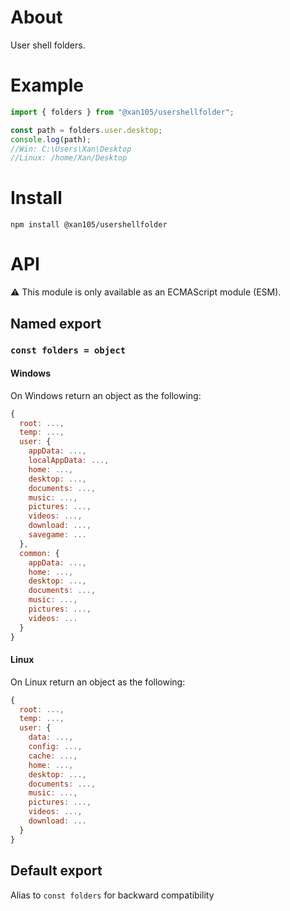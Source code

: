 About
=====

User shell folders.

Example
=======

```js
import { folders } from "@xan105/usershellfolder";

const path = folders.user.desktop;
console.log(path);
//Win: C:\Users\Xan\Desktop
//Linux: /home/Xan/Desktop
```

Install
=======

```
npm install @xan105/usershellfolder
```

API
===

⚠️ This module is only available as an ECMAScript module (ESM).

## Named export

### `const folders = object`

#### Windows

On Windows return an object as the following:

```js
{
  root: ...,
  temp: ...,
  user: {
    appData: ...,
    localAppData: ...,
    home: ...,
    desktop: ...,
    documents: ...,
    music: ...,
    pictures: ...,
    videos: ...,
    download: ...,
    savegame: ...
  },
  common: {
    appData: ...,
    home: ...,
    desktop: ...,
    documents: ...,
    music: ...,
    pictures: ...,
    videos: ...
  }
}
```

#### Linux

On Linux return an object as the following:

```js
{
  root: ...,
  temp: ...,
  user: {
    data: ...,
    config: ...,
    cache: ...,
    home: ...,
    desktop: ...,
    documents: ...,
    music: ...,
    pictures: ...,
    videos: ...,
    download: ... 
  }
}
```

## Default export

Alias to `const folders` for backward compatibility